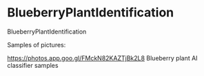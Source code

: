 # BlueberryPlantIdentification
BlueberryPlantIdentification

Samples of pictures: 

https://photos.app.goo.gl/FMckN82KAZTjBk2L8
Blueberry plant AI classifier samples


